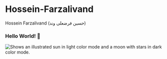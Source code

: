 # Hossein-Farzalivand
Hossein Farzalivand (حسین فرضعلی وند)

### Hello World! 👋
<picture>
  <source media="(prefers-color-scheme: dark)" srcset="https://www.farzalivand.ir/assets/h1.jpg">
  <source media="(prefers-color-scheme: light)" srcset="https://www.farzalivand.ir/assets/h1.jpg">
  <img alt="Shows an illustrated sun in light color mode and a moon with stars in dark color mode." src="https://www.farzalivand.ir/assets/h1.jpg">
</picture>
<!--
